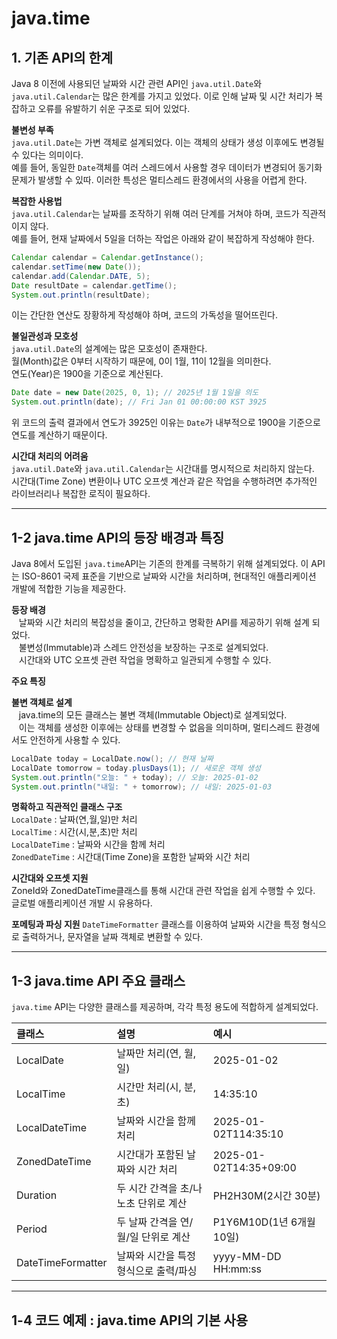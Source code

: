 # java.time
## 1. 기존 API의 한계
Java 8 이전에 사용되던 날짜와 시간 관련 API인 ```java.util.Date```와 ```java.util.Calendar```는 많은 한계를 가지고 있었다. 이로 인해 날짜 및 시간 처리가 복잡하고 오류를 유발하기 쉬운 구조로 되어 있었다.

**불변성 부족**<br>
```java.util.Date```는 가변 객체로 설계되었다. 이는 객체의 상태가 생성 이후에도 변경될 수 있다는 의미이다.<br>
예를 들어, 동일한 ```Date```객체를 여러 스레드에서 사용할 경우 데이터가 변경되어 동기화 문제가 발생할 수 있따. 이러한 특성은 멀티스레드 환경에서의 사용을 어렵게 한다.

**복잡한 사용법**<br>
```java.util.Calendar```는 날짜를 조작하기 위해 여러 단계를 거쳐야 하며, 코드가 직관적이지 않다.<br>
예를 들어, 현재 날짜에서 5일을 더하는 작업은 아래와 같이 복잡하게 작성해야 한다.
```java
Calendar calendar = Calendar.getInstance();
calendar.setTime(new Date());
calendar.add(Calendar.DATE, 5);
Date resultDate = calendar.getTime();
System.out.println(resultDate);
```
이는 간단한 연산도 장황하게  작성해야 하며, 코드의 가독성을 떨어뜨린다.

**불일관성과 모호성**<br>
```java.util.Date```의 설계에는 많은 모호성이 존재한다.<br>
월(Month)값은 0부터 시작하기 때문에, 0이 1월, 11이 12월을 의미한다.<br>
연도(Year)은 1900을 기준으로 계산된다.
```java
Date date = new Date(2025, 0, 1); // 2025년 1월 1일을 의도
System.out.println(date); // Fri Jan 01 00:00:00 KST 3925
```
위 코드의 출력 결과에서 연도가 3925인 이유는 ```Date```가 내부적으로 1900을 기준으로 연도를 계산하기 때문이다.

**시간대 처리의 어려움**<br>
```java.util.Date```와 ```java.util.Calendar```는 시간대를 명시적으로 처리하지 않는다.<br>
시간대(Time Zone) 변환이나 UTC 오프셋 계산과 같은 작업을 수행하려면 추가적인 라이브러리나 복잡한 로직이 필요하다.

---------------------
## 1-2 java.time API의 등장 배경과 특징
Java 8에서 도입된 ```java.time```API는 기존의 한계를 극복하기 위해 설계되었다. 이 API는 ISO-8601 국제 표준을 기반으로 날짜와 시간을 처리하며, 현대적인 애플리케이션 개발에 적합한 기능을 제공한다.

**등장 배경**<br>
&nbsp;&nbsp;&nbsp;날짜와 시간 처리의 복잡성을 줄이고, 간단하고 명확한 API를 제공하기 위해 설계 되었다.<br>
&nbsp;&nbsp;&nbsp;불변성(Immutable)과 스레드 안전성을 보장하는 구조로 설계되었다.<br>
&nbsp;&nbsp;&nbsp;시간대와 UTC 오프셋 관련 작업을 명확하고 일관되게 수행할 수 있다.

**주요 특징**<br>

**불변 객체로 설계**<br>
&nbsp;&nbsp;&nbsp;java.time의 모든 클래스는 불변 객체(Immutable Object)로 설계되었다.<br>
&nbsp;&nbsp;&nbsp;이는 객체를 생성한 이후에는 상태를 변경할 수 없음을 의미하며, 멀티스레드 환경에서도 안전하게 사용할 수 있다.
```java
LocalDate today = LocalDate.now(); // 현재 날짜
LocalDate tomorrow = today.plusDays(1); // 새로운 객체 생성
System.out.println("오늘: " + today); // 오늘: 2025-01-02
System.out.println("내일: " + tomorrow); // 내일: 2025-01-03
```

**명확하고 직관적인 클래스 구조**<br>
```LocalDate``` : 날짜(연,월,일)만 처리<br>
```LocalTime``` : 시간(시,분,초)만 처리<br>
```LocalDateTime``` : 날짜와 시간을 함께 처리<br>
```ZonedDateTime``` : 시간대(Time Zone)을 포함한 날짜와 시간 처리

**시간대와 오프셋 지원**<br>
ZoneId와 ZonedDateTime클래스를 통해 시간대 관련 작업을 쉽게 수행할 수 있다.<br>
글로벌 애플리케이션 개발 시 유용하다.

**포메팅과 파싱 지원**
```DateTimeFormatter``` 클래스를 이용하여 날짜와 시간을 특정 형식으로 출력하거나, 문자열을 날짜 객체로 변환할 수 있다.

----------------------------
## 1-3 java.time API 주요 클래스
```java.time``` API는 다양한 클래스를 제공하며, 각각 특정 용도에 적합하게 설계되었다. 

|클래스|설명|예시|
|:---|:---|:---|
|LocalDate|날짜만 처리(연, 월, 일)|2025-01-02|
|LocalTime|시간만 처리(시, 분, 초)|14:35:10|
|LocalDateTime|날짜와 시간을 함께 처리|2025-01-02T114:35:10|
|ZonedDateTime|시간대가 포함된 날짜와 시간 처리|2025-01-02T14:35+09:00|
|Duration|두 시간 간격을 초/나노초 단위로 계산|PH2H30M(2시간 30분)|
|Period|두 날짜 간격을 연/월/일 단위로 계산|P1Y6M10D(1년 6개월 10일)|
|DateTimeFormatter|날짜와 시간을 특정 형식으로 출력/파싱|yyyy-MM-DD HH:mm:ss|

--------------------
## 1-4 코드 예제 : java.time API의 기본 사용
